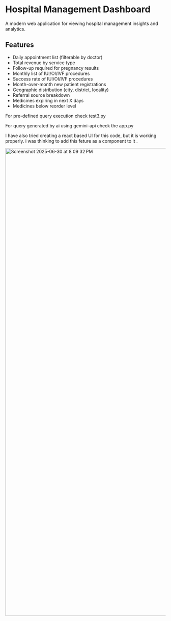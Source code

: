 # Hospital Management Dashboard

A modern web application for viewing hospital management insights and analytics.

## Features

- Daily appointment list (filterable by doctor)
- Total revenue by service type
- Follow-up required for pregnancy results
- Monthly list of IUI/OI/IVF procedures
- Success rate of IUI/OI/IVF procedures
- Month-over-month new patient registrations
- Geographic distribution (city, district, locality)
- Referral source breakdown
- Medicines expiring in next X days
- Medicines below reorder level

For pre-defined query execution check test3.py

For query generated by ai using gemini-api check the app.py

I have also tried creating a react based UI for this code, but it is working properly.
i was thinking to add this feture as a component to it .

<img width="1469" alt="Screenshot 2025-06-30 at 8 09 32 PM" src="https://github.com/user-attachments/assets/52c99053-a88e-4910-b2b5-7f6241a1bdc3" />
